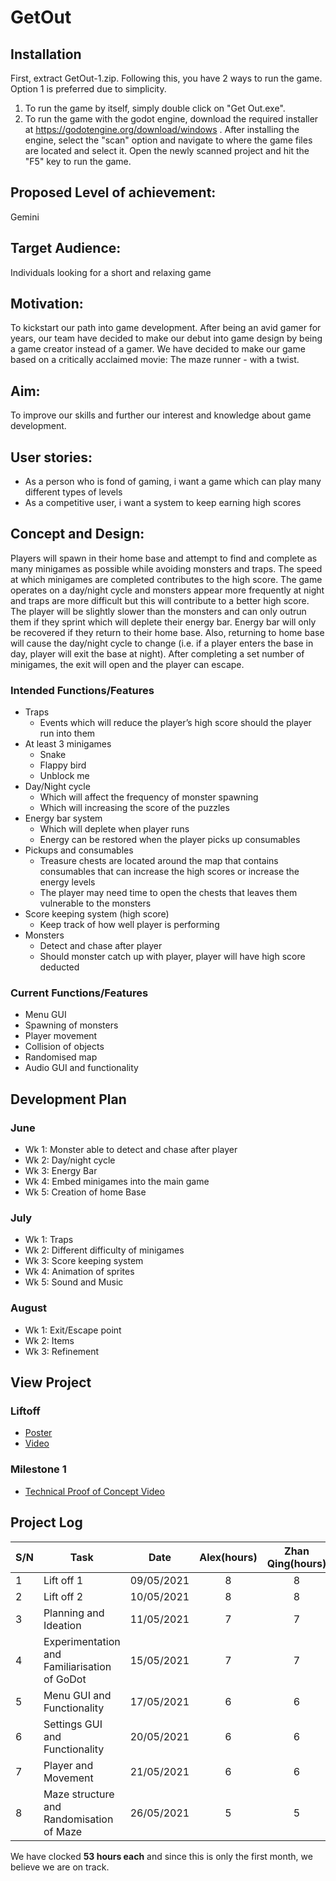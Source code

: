 # GetOut

## Installation
First, extract GetOut-1.zip. Following this, you have 2 ways to run the game. Option 1 is preferred due to simplicity.
1) To run the game by itself, simply double click on "Get Out.exe".
1) To run the game with the godot engine, download the required installer at https://godotengine.org/download/windows . After installing the engine, select the "scan" option and navigate to where the game files are located and select it. Open the newly scanned project and hit the "F5" key to run the game.

## Proposed Level of achievement:
Gemini

## Target Audience: 
Individuals looking for a short and relaxing game

## Motivation:

To kickstart our path into game development. After being an avid gamer for years, our team have decided to make our debut into game design by being a game creator instead of a gamer. We have decided to make our game based on a critically acclaimed movie: The maze runner - with a twist.

## Aim:

To improve our skills and further our interest and knowledge about game development.

## User stories:
* As a person who is fond of gaming, i want a game which can play many different types of levels
* As a competitive user, i want a system to keep earning high scores

## Concept and Design:

Players will spawn in their home base and attempt to find and complete as many minigames as possible while avoiding monsters and traps. The speed at which minigames are completed contributes to the high score. The game operates on a day/night cycle and monsters appear more frequently at night and traps are more difficult but this will contribute to a better high score. The player will be slightly slower than the monsters and can only outrun them if they sprint which will deplete their energy bar. Energy bar will only be recovered if they return to their home base. Also, returning to home base will cause the day/night cycle to change (i.e. if a player enters the base in day, player will exit the base at night). After completing a set number of minigames, the exit will open and the player can escape.

### Intended Functions/Features
* Traps
    * Events which will reduce the player’s high score should the player run into them
* At least 3 minigames
    * Snake
    * Flappy bird
    * Unblock me
* Day/Night cycle
    * Which will affect the frequency of monster spawning
    * Which will increasing the score of the puzzles
* Energy bar system
    * Which will deplete when player runs
    * Energy can be restored when the player picks up consumables
* Pickups and consumables
    * Treasure chests are located around the map that contains consumables that can increase the high scores or increase the energy levels
    * The player may need time to open the chests that leaves them vulnerable to the monsters
* Score keeping system (high score)
    * Keep track of how well player is performing 
* Monsters
    * Detect and chase after player
    * Should monster catch up with player, player will have high score deducted

### Current Functions/Features

* Menu GUI
* Spawning of monsters
* Player movement
* Collision of objects
* Randomised map
* Audio GUI and functionality

## Development Plan

### June

* Wk 1: Monster able to detect and chase after player
* Wk 2: Day/night cycle
* Wk 3: Energy Bar
* Wk 4: Embed minigames into the main game
* Wk 5: Creation of home Base

### July

* Wk 1: Traps
* Wk 2: Different difficulty of minigames
* Wk 3: Score keeping system
* Wk 4: Animation of sprites
* Wk 5: Sound and Music

### August 

* Wk 1: Exit/Escape point
* Wk 2: Items
* Wk 3: Refinement

## View Project
### Liftoff
* [Poster](https://drive.google.com/file/d/1PpCAQ23DilNRHYVn2GxDDg1HLsMyvO5K/view?usp=sharing)
* [Video](https://drive.google.com/file/d/1T3IL5kBlmWMN5THzZMVXxRDuck6qhg-B/view?usp=sharing)


### Milestone 1
* [Technical Proof of Concept Video](https://drive.google.com/file/d/1F7mGDFK3pe4w8DfUrhMI7E4IjzBf572x/view?usp=sharing)

## Project Log
| S/N | Task                                       | Date     | Alex(hours) | Zhan Qing(hours) |
|:----|--------------------------------------------|:--------:|:-----------:|:----------------:|
|1    |Lift off 1                                  |09/05/2021|8            |8                 |
|2    |Lift off 2                                  |10/05/2021|8            |8                 |
|3    |Planning and Ideation                       |11/05/2021|7            |7                 |
|4    |Experimentation and Familiarisation of GoDot|15/05/2021|7            |7                 |
|5    |Menu GUI and Functionality                  |17/05/2021|6            |6                 |
|6    |Settings GUI and Functionality              |20/05/2021|6            |6                 |
|7    |Player and Movement                         |21/05/2021|6            |6                 |
|8    |Maze structure and Randomisation of Maze    |26/05/2021|5            |5                 |

We have clocked **53 hours each** and since this is only the first month, we believe we are on track.
